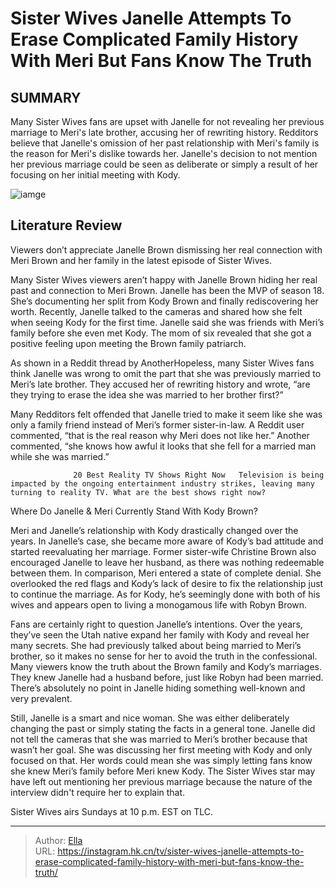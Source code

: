 # Sister Wives Janelle Attempts To Erase Complicated Family History With Meri But Fans Know The Truth


## SUMMARY 



  Many Sister Wives fans are upset with Janelle for not revealing her previous marriage to Meri&#39;s late brother, accusing her of rewriting history.   Redditors believe that Janelle&#39;s omission of her past relationship with Meri&#39;s family is the reason for Meri&#39;s dislike towards her.   Janelle&#39;s decision to not mention her previous marriage could be seen as deliberate or simply a result of her focusing on her initial meeting with Kody.  

![iamge](https://static1.srcdn.com/wordpress/wp-content/uploads/2023/11/sister-wives-janelle-attempts-to-erase-complicated-family-history-with-meri-but-fans-know-the-truth.jpg)

## Literature Review
Viewers don’t appreciate Janelle Brown dismissing her real connection with Meri Brown and her family in the latest episode of Sister Wives.




Many Sister Wives viewers aren’t happy with Janelle Brown hiding her real past and connection to Meri Brown. Janelle has been the MVP of season 18. She’s documenting her split from Kody Brown and finally rediscovering her worth. Recently, Janelle talked to the cameras and shared how she felt when seeing Kody for the first time. Janelle said she was friends with Meri’s family before she even met Kody. The mom of six revealed that she got a positive feeling upon meeting the Brown family patriarch.




As shown in a Reddit thread by AnotherHopeless, many Sister Wives fans think Janelle was wrong to omit the part that she was previously married to Meri’s late brother. They accused her of rewriting history and wrote, “are they trying to erase the idea she was married to her brother first?”


 

Many Redditors felt offended that Janelle tried to make it seem like she was only a family friend instead of Meri’s former sister-in-law. A Reddit user commented, “that is the real reason why Meri does not like her.” Another commented, “she knows how awful it looks that she fell for a married man while she was married.”

                  20 Best Reality TV Shows Right Now   Television is being impacted by the ongoing entertainment industry strikes, leaving many turning to reality TV. What are the best shows right now?    





 Where Do Janelle &amp; Meri Currently Stand With Kody Brown? 
          

Meri and Janelle’s relationship with Kody drastically changed over the years. In Janelle’s case, she became more aware of Kody’s bad attitude and started reevaluating her marriage. Former sister-wife Christine Brown also encouraged Janelle to leave her husband, as there was nothing redeemable between them. In comparison, Meri entered a state of complete denial. She overlooked the red flags and Kody’s lack of desire to fix the relationship just to continue the marriage. As for Kody, he’s seemingly done with both of his wives and appears open to living a monogamous life with Robyn Brown.

Fans are certainly right to question Janelle’s intentions. Over the years, they’ve seen the Utah native expand her family with Kody and reveal her many secrets. She had previously talked about being married to Meri’s brother, so it makes no sense for her to avoid the truth in the confessional. Many viewers know the truth about the Brown family and Kody’s marriages. They knew Janelle had a husband before, just like Robyn had been married. There’s absolutely no point in Janelle hiding something well-known and very prevalent.




Still, Janelle is a smart and nice woman. She was either deliberately changing the past or simply stating the facts in a general tone. Janelle did not tell the cameras that she was married to Meri’s brother because that wasn’t her goal. She was discussing her first meeting with Kody and only focused on that. Her words could mean she was simply letting fans know she knew Meri’s family before Meri knew Kody. The Sister Wives star may have left out mentioning her previous marriage because the nature of the interview didn&#39;t require her to explain that.



Sister Wives airs Sundays at 10 p.m. EST on TLC.






---

> Author: [Ella](https://instagram.hk.cn/)  
> URL: https://instagram.hk.cn/tv/sister-wives-janelle-attempts-to-erase-complicated-family-history-with-meri-but-fans-know-the-truth/  

